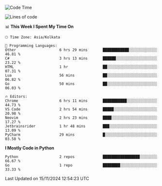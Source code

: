 <!--START_SECTION:waka-->
![Code Time](http://img.shields.io/badge/Code%20Time-393%20hrs%203%20mins-blue)

![Lines of code](https://img.shields.io/badge/From%20Hello%20World%20I%27ve%20Written-387%20lines%20of%20code-blue)

📊 **This Week I Spent My Time On** 

```text
🕑︎ Time Zone: Asia/Kolkata

💬 Programming Languages: 
Other                    6 hrs 29 mins       ████████████░░░░░░░░░░░░░   46.81 % 
C#                       3 hrs 13 mins       ██████░░░░░░░░░░░░░░░░░░░   23.22 % 
HTML                     1 hr                ██░░░░░░░░░░░░░░░░░░░░░░░   07.31 % 
Lua                      56 mins             ██░░░░░░░░░░░░░░░░░░░░░░░   06.82 % 
Go                       50 mins             ██░░░░░░░░░░░░░░░░░░░░░░░   06.03 % 

🔥 Editors: 
Chrome                   6 hrs 11 mins       ███████████░░░░░░░░░░░░░░   44.73 % 
VS Code                  2 hrs 54 mins       █████░░░░░░░░░░░░░░░░░░░░   20.98 % 
Neovim                   2 hrs 23 mins       ████░░░░░░░░░░░░░░░░░░░░░   17.27 % 
Jetbrainsrider           1 hr 48 mins        ███░░░░░░░░░░░░░░░░░░░░░░   13.09 % 
PyCharm                  29 mins             █░░░░░░░░░░░░░░░░░░░░░░░░   03.58 % 
```

**I Mostly Code in Python** 

```text
Python                   2 repos             █████████████████░░░░░░░░   66.67 % 
Go                       1 repo              ████████░░░░░░░░░░░░░░░░░   33.33 % 
```




 Last Updated on 15/11/2024 12:54:23 UTC
<!--END_SECTION:waka-->
